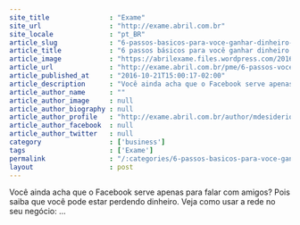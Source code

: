 ```yaml
---
site_title               : "Exame"
site_url                 : "http://exame.abril.com.br"
site_locale              : "pt_BR"
article_slug             : "6-passos-basicos-para-voce-ganhar-dinheiro-com-o-facebook"
article_title            : "6 passos básicos para você ganhar dinheiro com o Facebook"
article_image            : "https://abrilexame.files.wordpress.com/2016/09/size_960_16_9_facebook-tela-460-jpg5.jpg?quality=70&strip=all&w=960"
article_url              : "http://exame.abril.com.br/pme/6-passos-voce-ganhar-dinheiro-facebook/"
article_published_at     : "2016-10-21T15:00:17-02:00"
article_description      : "Você ainda acha que o Facebook serve apenas para falar com amigos? Pois saiba que você pode estar perdendo dinheiro. Veja como usar a rede no seu negócio: ..."
article_author_name      : ""
article_author_image     : null
article_author_biography : null
article_author_profile   : "http://exame.abril.com.br/author/mdesiderioexame/"
article_author_facebook  : null
article_author_twitter   : null
category                 : ['business']
tags                     : ['Exame']
permalink                : "/:categories/6-passos-basicos-para-voce-ganhar-dinheiro-com-o-facebook/"
layout                   : post
---
```


Você ainda acha que o Facebook serve apenas para falar com amigos? Pois saiba que você pode estar perdendo dinheiro. Veja como usar a rede no seu negócio: ...

